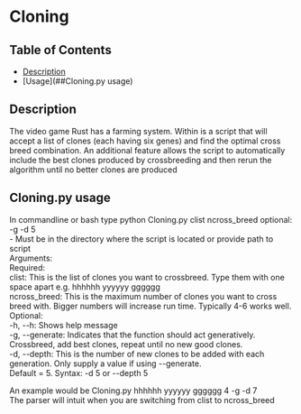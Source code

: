 # Cloning

## Table of Contents
 - [Description](#Description)
 - [Usage](##Cloning.py usage)
## Description  
  The video game Rust has a farming system. Within is a script that will accept a list of clones (each having six genes) and find the optimal cross breed combination.
  An additional feature allows the script to automatically include the best clones produced by crossbreeding and then rerun the algorithm until no better clones are produced
 
 ## Cloning.py usage  
  In commandline or bash type python Cloning.py clist ncross_breed optional: -g -d 5  
    - Must be in the directory where the script is located or provide path to script  
  Arguments:  
    Required:  
    clist: This is the list of clones you want to crossbreed. Type them with one space apart e.g. hhhhhh yyyyyy gggggg  
    ncross_breed: This is the maximum number of clones you want to cross breed with. Bigger numbers will increase run time. Typically 4-6 works well.  
    Optional:  
    -h, --h: Shows help message  
    -g, --generate: Indicates that the function should act generatively. Crossbreed, add best clones, repeat until no new good clones.  
    -d, --depth: This is the number of new clones to be added with each generation. Only supply a value if using --generate.  
     Default = 5. Syntax: -d 5 or --depth 5  
    
  An example would be Cloning.py hhhhhh yyyyyy gggggg 4 -g -d 7  
  The parser will intuit when you are switching from clist to ncross_breed  
